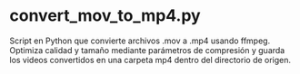 # convert_mov_to_mp4.py
Script en Python que convierte archivos .mov a .mp4 usando ffmpeg. Optimiza calidad y tamaño mediante parámetros de compresión y guarda los videos convertidos en una carpeta mp4 dentro del directorio de origen.
